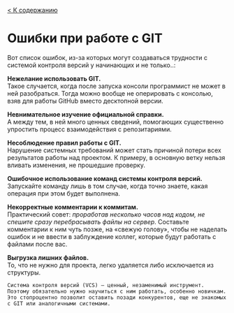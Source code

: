[< К содержанию](./README.md)

# Ошибки при работе с GIT

Вот список ошибок, из-за которых могут создаваться трудности с системой контроля версий у начинающих и не только..: 

**Нежелание использовать GIT.**   
Такое случается, когда после запуска консоли программист не может в ней разобраться. Тогда можно вообще не оперировать с консолью, взяв для работы GitHub вместо десктопной версии.

**Невнимательное изучение официальной справки.**   
А между тем, в ней много ценных сведений, помогающих существенно упростить процесс взаимодействия с репозитариями.

**Несоблюдение правил работы с GIT.**   
Нарушение системных требований может стать причиной потери всех результатов работы над проектом. К примеру, в основную ветку нельзя вливать изменения, не прошедшие проверку.

**Ошибочное использование команд системы контроля версий.**   
Запускайте команду лишь в том случае, когда точно знаете, какая операция при этом будет выполнена.

**Некорректные комментарии к коммитам.**   
Практический совет: *проработав несколько часов над кодом, не спешите сразу перебрасывать файлы на сервер*. Составьте комментарии к ним чуть позже, на «свежую голову», чтобы не наделать ошибок и не ввести в заблуждение коллег, которые будут работать с файлами после вас.

**Выгрузка лишних файлов.**   
То, что не нужно для проекта, легко удаляется либо исключается из структуры.

```
Система контроля версий (VCS) – ценный, незаменимый инструмент. Поэтому обязательно нужно научиться с ним работать, особенно новичкам. Это стопроцентно позволит оставить позади конкурентов, еще не знакомых с GIT или аналогичными системами.
```
